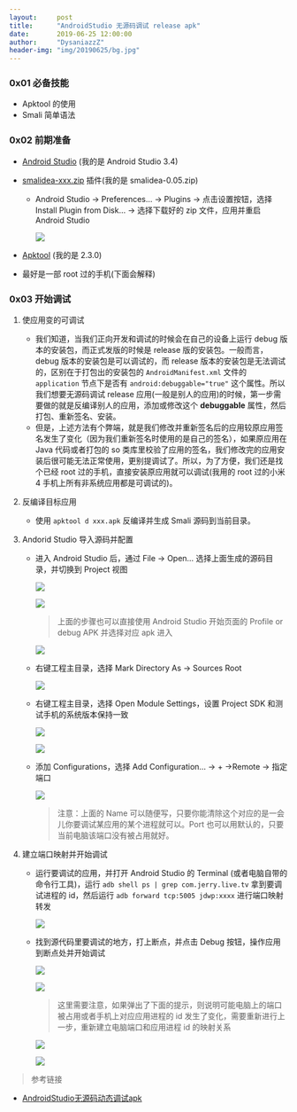 ```yaml
---
layout:     post
title:      "AndroidStudio 无源码调试 release apk"
date:       2019-06-25 12:00:00
author:     "DysaniazzZ"
header-img: "img/20190625/bg.jpg"
---
```


### 0x01 必备技能

* Apktool 的使用
* Smali 简单语法

### 0x02 前期准备

* [Android Studio](https://developer.android.com/studio) (我的是 Android Studio 3.4)

* [smalidea-xxx.zip](https://bitbucket.org/JesusFreke/smali/downloads/) 插件(我的是 smalidea-0.05.zip)

  * Android Studio -> Preferences… -> Plugins -> 点击设置按钮，选择 Install Plugin from Disk… -> 选择下载好的 zip 文件，应用并重启 Android Studio

    ![]({{site.baseurl}}/img/20190625/001.png)

* [Apktool](https://ibotpeaches.github.io/Apktool/) (我的是 2.3.0)

* 最好是一部 root 过的手机(下面会解释)

### 0x03 开始调试

1. 使应用变的可调试

   * 我们知道，当我们正向开发和调试的时候会在自己的设备上运行 debug 版本的安装包，而正式发版的时候是 release 版的安装包。一般而言，debug 版本的安装包是可以调试的，而 release 版本的安装包是无法调试的，区别在于打包出的安装包的 `AndroidManifest.xml` 文件的 `application` 节点下是否有 `android:debuggable="true"` 这个属性。所以我们想要无源码调试 release 应用(一般是别人的应用)的时候，第一步需要做的就是反编译别人的应用，添加或修改这个 **debuggable** 属性，然后打包、重新签名、安装。
   * 但是，上述方法有个弊端，就是我们修改并重新签名后的应用较原应用签名发生了变化（因为我们重新签名时使用的是自己的签名），如果原应用在 Java 代码或者打包的 so 类库里校验了应用的签名，我们修改完的应用安装后很可能无法正常使用，更别提调试了。所以，为了方便，我们还是找个已经 root 过的手机，直接安装原应用就可以调试(我用的 root 过的小米 4 手机上所有非系统应用都是可调试的)。

2. 反编译目标应用

   * 使用 `apktool d xxx.apk` 反编译并生成 Smali 源码到当前目录。

3. Andorid Studio 导入源码并配置

   * 进入 Android Studio 后，通过 File -> Open… 选择上面生成的源码目录，并切换到 Project 视图

     ![]({{site.baseurl}}/img/20190625/002.png)

     ![]({{site.baseurl}}/img/20190625/003.png)

     > 上面的步骤也可以直接使用 Android Studio 开始页面的 Profile or debug APK 并选择对应 apk 进入

     ![]({{site.baseurl}}/img/20190625/013.png)

   * 右键工程主目录，选择 Mark Directory As -> Sources Root

     ![]({{site.baseurl}}/img/20190625/004.png)

   * 右键工程主目录，选择 Open Module Settings，设置 Project SDK 和测试手机的系统版本保持一致

     ![]({{site.baseurl}}/img/20190625/005.png)

     ![]({{site.baseurl}}/img/20190625/006.png)

   * 添加 Configurations，选择 Add Configuration… -> + ->Remote -> 指定端口

     ![]({{site.baseurl}}/img/20190625/007.png)

      > 注意：上面的 Name 可以随便写，只要你能清除这个对应的是一会儿你要调试某应用的某个进程就可以。Port 也可以用默认的，只要当前电脑该端口没有被占用就好。

4. 建立端口映射并开始调试

   * 运行要调试的应用，并打开 Android Studio 的 Terminal (或者电脑自带的命令行工具)，运行 `adb shell ps | grep com.jerry.live.tv` 拿到要调试进程的 id，然后运行 `adb forward tcp:5005 jdwp:xxxx` 进行端口映射转发

     ![]({{site.baseurl}}/img/20190625/008.png)

   * 找到源代码里要调试的地方，打上断点，并点击 Debug 按钮，操作应用到断点处并开始调试

     ![]({{site.baseurl}}/img/20190625/009.png)

     ![]({{site.baseurl}}/img/20190625/010.png)

     > 这里需要注意，如果弹出了下面的提示，则说明可能电脑上的端口被占用或者手机上对应应用进程的 id 发生了变化，需要重新进行上一步，重新建立电脑端口和应用进程 id 的映射关系

     ![]({{site.baseurl}}/img/20190625/011.png)

     ![]({{site.baseurl}}/img/20190625/012.png)

> 参考链接

* [AndroidStudio无源码动态调试apk](https://www.jianshu.com/p/1a28e6439c6a)
